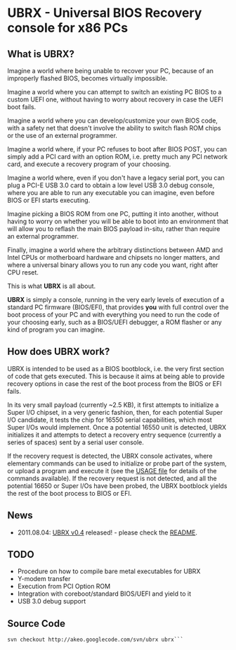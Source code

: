 # UBRX - Universal BIOS Recovery console for x86 PCs #

## What is UBRX? ##

Imagine a world where being unable to recover your PC, because of an improperly flashed BIOS, becomes virtually impossible.

Imagine a world where you can attempt to switch an existing PC BIOS to a custom UEFI one, without having to worry about recovery in case the UEFI boot fails.

Imagine a world where you can develop/customize your own BIOS code, with a safety net that doesn't involve the ability to switch flash ROM chips or the use of an external programmer.

Imagine a world where, if your PC refuses to boot after BIOS POST, you can simply add a PCI card with an option ROM, i.e. pretty much any PCI network card, and execute a recovery program of your choosing.

Imagine a world where, even if you don't have a legacy serial port, you can plug a PCI-E USB 3.0 card to obtain a low level USB 3.0 debug console, where you are able to run any executable you can imagine, even before BIOS or EFI starts executing.

Imagine picking a BIOS ROM from one PC, putting it into another, without having to worry on whether you will be able to boot into an environment that will allow you to reflash the main BIOS payload in-situ, rather than require an external programmer.

Finally, imagine a world where the arbitrary distinctions between AMD and Intel CPUs or motherboard hardware and chipsets no longer matters, and where a universal binary allows you to run any code you want, right after CPU reset.

This is what **UBRX** is all about.

**UBRX** is simply a console, running in the very early levels of execution of a standard PC firmware (BIOS/EFI), that provides **you** with full control over the boot process of your PC and with everything you need to run the code of your choosing early, such as a BIOS/UEFI debugger, a ROM flasher or any kind of program you can imagine.

## How does UBRX work? ##

UBRX is intended to be used as a BIOS bootblock, i.e. the very first section of code that gets executed. This is because it aims at being able to provide recovery options in case the rest of the boot process from the BIOS or EFI fails.

In its very small payload (currently ~2.5 KB), it first attempts to initialize a Super I/O chipset, in a very generic fashion, then, for each potential Super I/O candidate, it tests the chip for 16550 serial capabilities, which most Super I/Os would implement.
Once a potential 16550 unit is detected, UBRX initializes it and attempts to detect a recovery entry sequence (currently a series of spaces) sent by a serial user console.

If the recovery request is detected, the UBRX console activates, where elementary commands can be used to initialize or probe part of the system, or upload a program and execute it (see the [USAGE file](http://code.google.com/p/akeo/source/browse/ubrx/USAGE) for details of the commands available). If the recovery request is not detected, and all the potential 16650 or Super I/Os have been probed, the UBRX bootblock yields the rest of the boot process to BIOS or EFI.

## News ##

  * 2011.08.04: [UBRX v0.4](http://akeo.googlecode.com/files/ubrx-0.4.tar.gz) released! - please check the [README](http://code.google.com/p/akeo/source/browse/ubrx/README).

## TODO ##

  * Procedure on how to compile bare metal executables for UBRX
  * Y-modem transfer
  * Execution from PCI Option ROM
  * Integration with coreboot/standard BIOS/UEFI and yield to it
  * USB 3.0 debug support

## Source Code ##

```
svn checkout http://akeo.googlecode.com/svn/ubrx ubrx```
